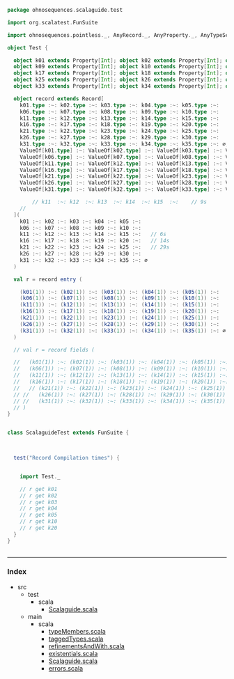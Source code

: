 
```scala
package ohnosequences.scalaguide.test

import org.scalatest.FunSuite

import ohnosequences.pointless._, AnyRecord._, AnyProperty._, AnyTypeSet._

object Test {

  object k01 extends Property[Int]; object k02 extends Property[Int]; object k03 extends Property[Int]; object k04 extends Property[Int]; object k05 extends Property[Int]; object k06 extends Property[Int]; object k07 extends Property[Int]; object k08 extends Property[Int];
  object k09 extends Property[Int]; object k10 extends Property[Int]; object k11 extends Property[Int]; object k12 extends Property[Int]; object k13 extends Property[Int]; object k14 extends Property[Int]; object k15 extends Property[Int]; object k16 extends Property[Int];
  object k17 extends Property[Int]; object k18 extends Property[Int]; object k19 extends Property[Int]; object k20 extends Property[Int]; object k21 extends Property[Int]; object k22 extends Property[Int]; object k23 extends Property[Int]; object k24 extends Property[Int];
  object k25 extends Property[Int]; object k26 extends Property[Int]; object k27 extends Property[Int]; object k28 extends Property[Int]; object k29 extends Property[Int]; object k30 extends Property[Int]; object k31 extends Property[Int]; object k32 extends Property[Int];
  object k33 extends Property[Int]; object k34 extends Property[Int]; object k35 extends Property[Int];

  object record extends Record[
    k01.type :~: k02.type :~: k03.type :~: k04.type :~: k05.type :~:
    k06.type :~: k07.type :~: k08.type :~: k09.type :~: k10.type :~:
    k11.type :~: k12.type :~: k13.type :~: k14.type :~: k15.type :~:
    k16.type :~: k17.type :~: k18.type :~: k19.type :~: k20.type :~:
    k21.type :~: k22.type :~: k23.type :~: k24.type :~: k25.type :~:
    k26.type :~: k27.type :~: k28.type :~: k29.type :~: k30.type :~:
    k31.type :~: k32.type :~: k33.type :~: k34.type :~: k35.type :~: ∅,
    ValueOf[k01.type] :~: ValueOf[k02.type] :~: ValueOf[k03.type] :~: ValueOf[k04.type] :~: ValueOf[k05.type] :~:
    ValueOf[k06.type] :~: ValueOf[k07.type] :~: ValueOf[k08.type] :~: ValueOf[k09.type] :~: ValueOf[k10.type] :~:
    ValueOf[k11.type] :~: ValueOf[k12.type] :~: ValueOf[k13.type] :~: ValueOf[k14.type] :~: ValueOf[k15.type] :~:
    ValueOf[k16.type] :~: ValueOf[k17.type] :~: ValueOf[k18.type] :~: ValueOf[k19.type] :~: ValueOf[k20.type] :~:
    ValueOf[k21.type] :~: ValueOf[k22.type] :~: ValueOf[k23.type] :~: ValueOf[k24.type] :~: ValueOf[k25.type] :~: 
    ValueOf[k26.type] :~: ValueOf[k27.type] :~: ValueOf[k28.type] :~: ValueOf[k29.type] :~: ValueOf[k30.type] :~:   
    ValueOf[k31.type] :~: ValueOf[k32.type] :~: ValueOf[k33.type] :~: ValueOf[k34.type] :~: ValueOf[k35.type] :~: ∅

        // k11  :~: k12  :~: k13  :~: k14  :~: k15  :~:    // 9s
    // 
  ](
    k01 :~: k02 :~: k03 :~: k04 :~: k05 :~: 
    k06 :~: k07 :~: k08 :~: k09 :~: k10 :~: 
    k11 :~: k12 :~: k13 :~: k14 :~: k15 :~:   // 6s
    k16 :~: k17 :~: k18 :~: k19 :~: k20 :~:   // 14s
    k21 :~: k22 :~: k23 :~: k24 :~: k25 :~:   // 29s
    k26 :~: k27 :~: k28 :~: k29 :~: k30 :~:
    k31 :~: k32 :~: k33 :~: k34 :~: k35 :~: ∅
  )

  val r = record entry (

    (k01(1)) :~: (k02(1)) :~: (k03(1)) :~: (k04(1)) :~: (k05(1)) :~: 
    (k06(1)) :~: (k07(1)) :~: (k08(1)) :~: (k09(1)) :~: (k10(1)) :~:
    (k11(1)) :~: (k12(1)) :~: (k13(1)) :~: (k14(1)) :~: (k15(1)) :~:
    (k16(1)) :~: (k17(1)) :~: (k18(1)) :~: (k19(1)) :~: (k20(1)) :~:  
    (k21(1)) :~: (k22(1)) :~: (k23(1)) :~: (k24(1)) :~: (k25(1)) :~: 
    (k26(1)) :~: (k27(1)) :~: (k28(1)) :~: (k29(1)) :~: (k30(1)) :~:
    (k31(1)) :~: (k32(1)) :~: (k33(1)) :~: (k34(1)) :~: (k35(1)) :~: ∅
  )

  // val r = record fields (

  //   (k01(1)) :~: (k02(1)) :~: (k03(1)) :~: (k04(1)) :~: (k05(1)) :~:
  //   (k06(1)) :~: (k07(1)) :~: (k08(1)) :~: (k09(1)) :~: (k10(1)) :~:
  //   (k11(1)) :~: (k12(1)) :~: (k13(1)) :~: (k14(1)) :~: (k15(1)) :~:
  //   (k16(1)) :~: (k17(1)) :~: (k18(1)) :~: (k19(1)) :~: (k20(1)) :~: ∅
  //   // (k21(1)) :~: (k22(1)) :~: (k23(1)) :~: (k24(1)) :~: (k25(1)) :~: ∅
  // //   (k26(1)) :~: (k27(1)) :~: (k28(1)) :~: (k29(1)) :~: (k30(1)) :~:
  // //   (k31(1)) :~: (k32(1)) :~: (k33(1)) :~: (k34(1)) :~: (k35(1)) :~: ∅
  // )
}


class ScalaguideTest extends FunSuite {

  

  test("Record Compilation times") {


    import Test._

    // r get k01
    // r get k02
    // r get k03
    // r get k04
    // r get k05
    // r get k10
    // r get k20
  }
}
 
```


------

### Index

+ src
  + test
    + scala
      + [Scalaguide.scala][test/scala/Scalaguide.scala]
  + main
    + scala
      + [typeMembers.scala][main/scala/typeMembers.scala]
      + [taggedTypes.scala][main/scala/taggedTypes.scala]
      + [refinementsAndWith.scala][main/scala/refinementsAndWith.scala]
      + [existentials.scala][main/scala/existentials.scala]
      + [Scalaguide.scala][main/scala/Scalaguide.scala]
      + [errors.scala][main/scala/errors.scala]

[test/scala/Scalaguide.scala]: Scalaguide.scala.md
[main/scala/typeMembers.scala]: ../../main/scala/typeMembers.scala.md
[main/scala/taggedTypes.scala]: ../../main/scala/taggedTypes.scala.md
[main/scala/refinementsAndWith.scala]: ../../main/scala/refinementsAndWith.scala.md
[main/scala/existentials.scala]: ../../main/scala/existentials.scala.md
[main/scala/Scalaguide.scala]: ../../main/scala/Scalaguide.scala.md
[main/scala/errors.scala]: ../../main/scala/errors.scala.md
